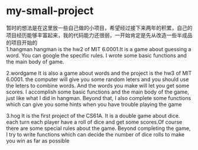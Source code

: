 # my-small-project
暂时的想法是在这里放一些自己做的小项目，希望经过接下来两年的积累，自己的项目经历能够丰富起来，我的代码能力还很弱，一开始肯定是先从改造一些半成品的项目开始的  
1.hangman
  hangman is the hw2 of MIT 6.0001.It is a game about guessing a word. You can google the specific rules. I wrote some basic functions and the main body of game.  
  
2.wordgame
  It is also a game about words and the project is the hw3 of MIT 6.0001. the computer will give you some random leters and you should use the leters to combine words. And the words you make will let you get some scores. I accomplish some basic functions and the main body of the game, just like what I did in hangman. Beyond that, I also complete some functions which can give you some hints when you have trouble playing the game  
  
3.hog
  It is the first project of the CS61A. It is a double game about dice. each turn each player have a roll of dice and get some scores.Of course there are some special rules about the game. Beyond completing the game, I try to write functions which can decide the number of dice rolls to make you win as far as possible  

